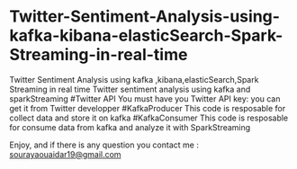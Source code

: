 # Twitter-Sentiment-Analysis-using-kafka-kibana-elasticSearch-Spark-Streaming-in-real-time
Twitter Sentiment Analysis using kafka ,kibana,elasticSearch,Spark Streaming in real time
Twitter sentiment analysis using kafka and sparkStreaming #Twitter API You must have you Twitter API key: you can get it from Twitter developper #KafkaProducer This code is resposable for collect data and store it on kafka #KafkaConsumer This code is resposable for consume data from kafka and analyze it with SparkStreaming

Enjoy, and if there is any question you contact me : sourayaouaidar19@gmail.com
